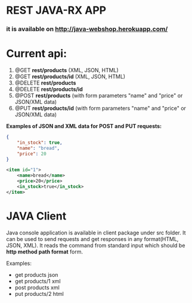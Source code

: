 # REST JAVA-RX APP

### it is available on http://java-webshop.herokuapp.com/

# Current api:

1. @GET __rest/products__ (XML, JSON, HTML)
2. @GET __rest/products/id__ (XML, JSON, HTML)
3. @DELETE __rest/products__
4. @DELETE __rest/products/id__
5. @POST __rest/products__ (with form parameters "name" and "price" or JSON/XML data)
6. @PUT __rest/products/id__ (with form parameters "name" and "price" or JSON/XML data)

__Examples of JSON and XML data for POST and PUT requests:__

```json
{
	"in_stock": true,
	"name": "bread",
	"price": 20
}
```
```xml
<item id="1">
	<name>bread</name>
	<price>20</price>
	<in_stock>true</in_stock>
</item>
```

# JAVA Client

Java console application is available in client package under src folder.
It can be used to send requests and get responses in any format(HTML, JSON, XML).
It reads the command from standard input which should be __http method path format__ form.

Examples:
* get products json
* get products/1 xml
* post products xml
* put products/2 html
